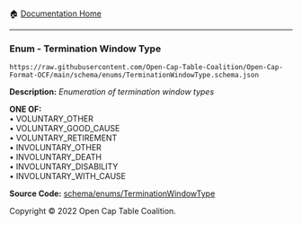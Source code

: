 :house: [Documentation Home](../../../README.md)

---

### Enum - Termination Window Type

`https://raw.githubusercontent.com/Open-Cap-Table-Coalition/Open-Cap-Format-OCF/main/schema/enums/TerminationWindowType.schema.json`

**Description:** _Enumeration of termination window types_

**ONE OF:**</br>&bull; VOLUNTARY_OTHER </br>&bull; VOLUNTARY_GOOD_CAUSE </br>&bull; VOLUNTARY_RETIREMENT </br>&bull; INVOLUNTARY_OTHER </br>&bull; INVOLUNTARY_DEATH </br>&bull; INVOLUNTARY_DISABILITY </br>&bull; INVOLUNTARY_WITH_CAUSE

**Source Code:** [schema/enums/TerminationWindowType](../../../../schema/enums/TerminationWindowType.schema.json)

Copyright © 2022 Open Cap Table Coalition.
